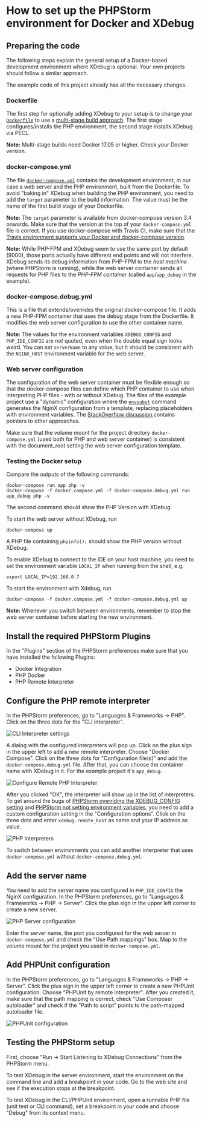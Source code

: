 # How to set up the PHPStorm environment for Docker and XDebug

## Preparing the code

The following steps explain the general setup of a Docker-based development environment where XDebug is optional. Your own projects should follow a similar approach.

The example code of this project already has all the necessary changes.

### Dockerfile
The first step for optionally adding XDebug to your setup is to change your [`Dockerfile`](../env/Dockerfile) to use a [multi-stage build approach](https://docs.docker.com/develop/develop-images/multistage-build/). The first stage configures/installs the PHP environment, the second stage installs XDebug via PECL.

**Note:** Multi-stage builds need Docker 17.05 or higher. Check your Docker version.

### docker-compose.yml
The file [`docker-compose.yml`](../docker-compose.yml) contains the development environment, in our case a web server and the PHP environment, built from the Dockerfile. To avoid "baking in" XDebug when building the PHP environment, you need to add the `target` parameter to the build information. The value must be the name of the first build stage of your Dockerfile.

**Note:** The `target` parameter is available from docker-compose version 3.4 onwards. Make sure that the version at the top of your `docker-compose.yml` file is correct. If you use docker-compose with Travis CI, make sure that the [Travis environment supports your Docker and docker-compose version](https://docs.travis-ci.com/user/docker/).

**Note:** While PHP-FPM and XDebug seem to use the same port by default (9000), those ports actually have different end points and will not interfere. XDebug sends its debug information from PHP-FPM to the *host machine* (where PHPStorm is running), while the web server container sends all requests for PHP files to the *PHP-FPM container* (called `app`/`app_debug` in the example).

### docker-compose.debug.yml
This is a file that extends/overrides the original docker-compose file. It adds a new PHP-FPM container that uses the debug stage from the Dockerfile. It modifies the web server configuration to use the other container name.

**Note:** The values for the environment variables `XDEBUG_CONFIG` and `PHP_IDE_CONFIG` are *not* quoted, even when the double equal sign looks weird. You can set `serverName` to any value, but it should be consistent with the `NGINX_HOST` environment variable for the web server.

### Web server configuration
The configuration of the web server container must be flexible enough so that the docker-compose files can define which PHP container to use when interpreting PHP files - with or without XDebug. The files of the example project use a "dynamic" configuration where the [`envsubst`](https://linux.die.net/man/1/envsubst) command generates the NginX configuration from a template, replacing placeholders with environment variables. The [StackOverflow discussion ](https://serverfault.com/questions/577370/how-can-i-use-environment-variables-in-nginx-conf) contains pointers to other approaches.

Make sure that the volume mount for the project directory `docker-compose.yml` (used both for PHP and web server container) is consistent with the document_root setting the web server configuration template.

### Testing the Docker setup

Compare the outputs of the following commands:

    docker-compose run app php -v
    docker-compose -f docker.compose.yml -f docker-compose.debug.yml run app_debug php -v

The second command should show the PHP Version with XDebug.

To start the web server without XDebug, run

    docker-compose up

A PHP file containing `phpinfo();` should show the PHP version without XDebug.

To enable XDebug to connect to the IDE on your host machine, you need to set the environment variable `LOCAL_IP` when running from the shell, e.g.

    export LOCAL_IP=192.168.0.7

To start the environment with Xdebug, run

    docker-compose -f docker.compose.yml -f docker-compose.debug.yml up

**Note:** Whenever you switch between environments, remember to stop the web server container before starting the new environment.

## Install the required PHPStorm Plugins
In the "Plugins" section of the PHPStorm preferences make sure that you have installed the following Plugins:
* Docker Integration
* PHP Docker
* PHP Remote Interpreter

## Configure the PHP remote interpreter
In the PHPStorm preferences, go to "Languages & Frameworks -> PHP". Click on the three dots for the "CLI interpreter".

![CLI Interpreter settings](images/php_interpreter.png)

A dialog with the configured interpreters will pop up. Click on the plus sign in the upper left to add a new remote interpreter. Choose "Docker Compose". Click on the three dots for "Configuration file(s)" and add the `docker-compose.debug.yml` file. After that, you can choose the container name with XDebug in it. For the example project it's `app_debug`.

![Configure Remote PHP Interpreter](images/remote_interpreter_config.png)

After you clicked "OK", the interpreter will show up in the list of interpreters. To get around the bugs of [PHPStorm overriding the XDEBUG_CONFIG setting](https://youtrack.jetbrains.com/issue/WI-38329) and [PHPStorm not setting environment variables](https://youtrack.jetbrains.com/issue/WI-41043), you need to add a custom configuration setting in the "Configuration options". Click on the three dots and enter `xdebug.remote_host` as name and your IP address as value.

![PHP Interpreters](images/remote_interpreter.png)

To switch between environments you can add another interpreter that uses `docker-compose.yml` without `docker-compose.debug.yml`.

## Add the server name
You need to add the server name you configured in `PHP_IDE_CONFIG` the NginX configuration. In the PHPStorm preferences, go to "Languages & Frameworks -> PHP -> Server". Click the plus sign in the upper left corner to create a new server.

![PHP Server configuration](images/php_server.png)

Enter the server name, the port you configured for the web server in `docker-compose.yml` and check the "Use Path mappings" box. Map to the volume mount for the project you used in `docker-compose.yml`.

## Add PHPUnit configuration
In the PHPStorm preferences, go to "Languages & Frameworks -> PHP -> Server". Click the plus sign in the upper left corner to create a new PHPUnit configuration. Choose "PHPUnit by remote interpreter". After you created it, make sure that the path mapping is correct, check "Use Composer autoloader" and check if the "Path to script" points to the path-mapped autoloader file.

![PHPUnit configuration](images/phpunit_config.png)

## Testing the PHPStorm setup

First, choose "Run -> Start Listening to XDebug Connections" from the PHPStorm menu.

To test XDebug in the server environment, start the environment on the command line and add a breakpoint in your code. Go to the web site and see if the execution stops at the breakpoint.

To test XDebug in the CLI/PHPUnit environment, open a runnable PHP file (unit test or CLI command), set a breakpoint in your code and choose "Debug" from its context menu.
